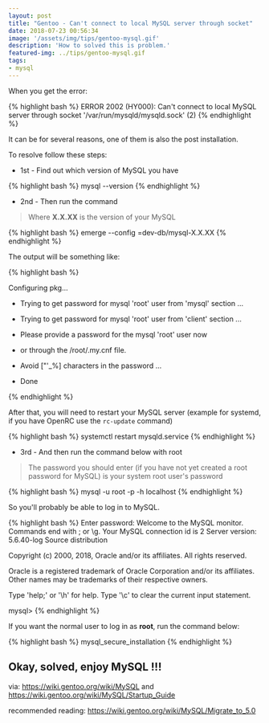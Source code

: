 ```yaml
---
layout: post
title: "Gentoo - Can't connect to local MySQL server through socket"
date: 2018-07-23 00:56:34
image: '/assets/img/tips/gentoo-mysql.gif'
description: 'How to solved this is problem.'
featured-img: ../tips/gentoo-mysql.gif
tags:
- mysql
---
```


When you get the error:

{% highlight bash %}
ERROR 2002 (HY000): Can't connect to local MySQL server through socket '/var/run/mysqld/mysqld.sock' (2)
{% endhighlight %}

It can be for several reasons, one of them is also the post installation.

To resolve follow these steps:

- 1st - Find out which version of MySQL you have

{% highlight bash %}
mysql --version
{% endhighlight %}

- 2nd - Then run the command

> Where __X.X.XX__ is the version of your MySQL

{% highlight bash %}
emerge --config =dev-db/mysql-X.X.XX
{% endhighlight %}

The output will be something like:

{% highlight bash %}


Configuring pkg...

 * Trying to get password for mysql 'root' user from 'mysql' section ...
 * Trying to get password for mysql 'root' user from 'client' section ...
 * Please provide a password for the mysql 'root' user now
 * or through the /root/.my.cnf file.
 * Avoid ["'\_%] characters in the password
  ...
  
 * Done


{% endhighlight %}


After that, you will need to restart your MySQL server (example for systemd, if you have OpenRC use the `rc-update` command)

{% highlight bash %}
systemctl restart mysqld.service
{% endhighlight %}

- 3rd - And then run the command below with root

> The password you should enter (if you have not yet created a root password for MySQL) is your system root user's password

{% highlight bash %}
mysql -u root -p -h localhost
{% endhighlight %}


So you'll probably be able to log in to MySQL.

{% highlight bash %}
Enter password: 
Welcome to the MySQL monitor.  Commands end with ; or \g.
Your MySQL connection id is 2
Server version: 5.6.40-log Source distribution

Copyright (c) 2000, 2018, Oracle and/or its affiliates. All rights reserved.

Oracle is a registered trademark of Oracle Corporation and/or its
affiliates. Other names may be trademarks of their respective
owners.

Type 'help;' or '\h' for help. Type '\c' to clear the current input statement.

mysql>
{% endhighlight %}

If you want the normal user to log in as __root__, run the command below:

{% highlight bash %}
mysql_secure_installation
{% endhighlight %}

## Okay, solved, enjoy MySQL !!!

via: <https://wiki.gentoo.org/wiki/MySQL> and <https://wiki.gentoo.org/wiki/MySQL/Startup_Guide>

recommended reading: <https://wiki.gentoo.org/wiki/MySQL/Migrate_to_5.0>

